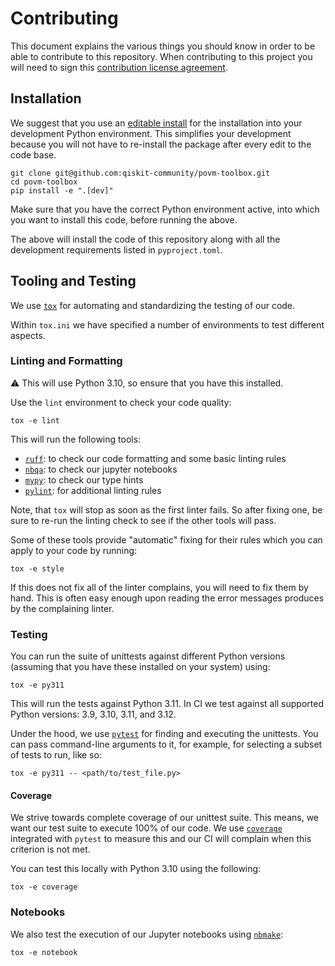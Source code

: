 # Contributing

This document explains the various things you should know in order to be able to
contribute to this repository.
When contributing to this project you will need to sign this [contribution
license agreement](https://cla-assistant.io/Qiskit/qiskit).

## Installation

We suggest that you use an
[editable install](https://setuptools.pypa.io/en/latest/userguide/development_mode.html)
for the installation into your development Python environment. This simplifies
your development because you will not have to re-install the package after every
edit to the code base.
```
git clone git@github.com:qiskit-community/povm-toolbox.git
cd povm-toolbox
pip install -e ".[dev]"
```

Make sure that you have the correct Python environment active, into which you
want to install this code, before running the above.

The above will install the code of this repository along with all the
development requirements listed in `pyproject.toml`.

## Tooling and Testing

We use [`tox`](https://tox.wiki/en/latest/) for automating and standardizing the
testing of our code.

Within `tox.ini` we have specified a number of environments to test different
aspects.

### Linting and Formatting

⚠️  This will use Python 3.10, so ensure that you have this installed.

Use the `lint` environment to check your code quality:
```
tox -e lint
```
This will run the following tools:
- [`ruff`](https://docs.astral.sh/ruff/): to check our code formatting and some
  basic linting rules
- [`nbqa`](https://nbqa.readthedocs.io/en/latest/index.html): to check our
  jupyter notebooks
- [`mypy`](https://mypy.readthedocs.io/en/stable/): to check our type hints
- [`pylint`](https://pylint.readthedocs.io/en/stable/): for additional linting
  rules

Note, that `tox` will stop as soon as the first linter fails. So after fixing
one, be sure to re-run the linting check to see if the other tools will pass.

Some of these tools provide "automatic" fixing for their rules which you can
apply to your code by running:
```
tox -e style
```

If this does not fix all of the linter complains, you will need to fix them by
hand. This is often easy enough upon reading the error messages produces by the
complaining linter.

### Testing

You can run the suite of unittests against different Python versions (assuming
that you have these installed on your system) using:
```
tox -e py311
```
This will run the tests against Python 3.11.
In CI we test against all supported Python versions: 3.9, 3.10, 3.11, and 3.12.

Under the hood, we use [`pytest`](https://docs.pytest.org/en/stable/) for
finding and executing the unittests. You can pass command-line arguments to it,
for example, for selecting a subset of tests to run, like so:
```
tox -e py311 -- <path/to/test_file.py>
```

#### Coverage

We strive towards complete coverage of our unittest suite. This means, we want
our test suite to execute 100% of our code. We use
[`coverage`](https://coverage.readthedocs.io/en/7.4.3/) integrated with `pytest`
to measure this and our CI will complain when this criterion is not met.

You can test this locally with Python 3.10 using the following:
```
tox -e coverage
```

### Notebooks

We also test the execution of our Jupyter notebooks using
[`nbmake`](https://github.com/treebeardtech/nbmake):
```
tox -e notebook
```
